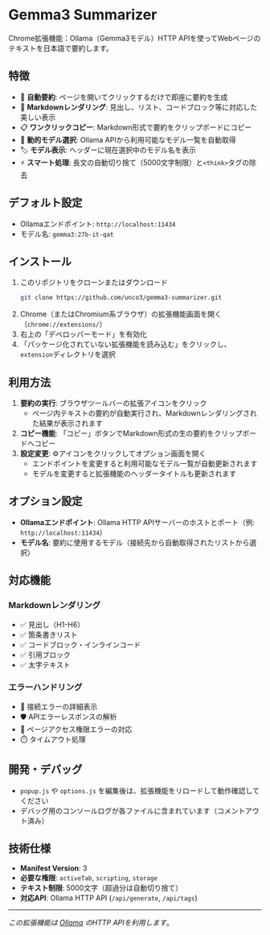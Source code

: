 # Gemma3 Summarizer

Chrome拡張機能：Ollama（Gemma3モデル）HTTP APIを使ってWebページのテキストを日本語で要約します。

## 特徴
- 📝 **自動要約**: ページを開いてクリックするだけで即座に要約を生成
- 🎨 **Markdownレンダリング**: 見出し、リスト、コードブロック等に対応した美しい表示
- 📋 **ワンクリックコピー**: Markdown形式で要約をクリップボードにコピー
- 🔧 **動的モデル選択**: Ollama APIから利用可能なモデル一覧を自動取得
- 🏷️ **モデル表示**: ヘッダーに現在選択中のモデル名を表示
- ⚡ **スマート処理**: 長文の自動切り捨て（5000文字制限）と`<think>`タグの除去

## デフォルト設定
- Ollamaエンドポイント: `http://localhost:11434`
- モデル名: `gemma3:27b-it-qat`

## インストール
1. このリポジトリをクローンまたはダウンロード
   ```bash
   git clone https://github.com/unco3/gemma3-summarizer.git
   ```
2. Chrome（またはChromium系ブラウザ）の拡張機能画面を開く（`chrome://extensions/`）
3. 右上の「デベロッパーモード」を有効化
4. 「パッケージ化されていない拡張機能を読み込む」をクリックし、`extension`ディレクトリを選択

## 利用方法
1. **要約の実行**: ブラウザツールバーの拡張アイコンをクリック
   - ページ内テキストの要約が自動実行され、Markdownレンダリングされた結果が表示されます
2. **コピー機能**: 「コピー」ボタンでMarkdown形式の生の要約をクリップボードへコピー
3. **設定変更**: ⚙️アイコンをクリックしてオプション画面を開く
   - エンドポイントを変更すると利用可能なモデル一覧が自動更新されます
   - モデルを変更すると拡張機能のヘッダータイトルも更新されます

## オプション設定
- **Ollamaエンドポイント**: Ollama HTTP APIサーバーのホストとポート（例: `http://localhost:11434`）
- **モデル名**: 要約に使用するモデル（接続先から自動取得されたリストから選択）

## 対応機能
### Markdownレンダリング
- ✅ 見出し（H1-H6）
- ✅ 箇条書きリスト
- ✅ コードブロック・インラインコード
- ✅ 引用ブロック
- ✅ 太字テキスト

### エラーハンドリング
- 🔌 接続エラーの詳細表示
- 🛡️ APIエラーレスポンスの解析
- 📄 ページアクセス権限エラーの対応
- ⏱️ タイムアウト処理

## 開発・デバッグ
- `popup.js` や `options.js` を編集後は、拡張機能をリロードして動作確認してください
- デバッグ用のコンソールログが各ファイルに含まれています（コメントアウト済み）

## 技術仕様
- **Manifest Version**: 3
- **必要な権限**: `activeTab`, `scripting`, `storage`
- **テキスト制限**: 5000文字（超過分は自動切り捨て）
- **対応API**: Ollama HTTP API (`/api/generate`, `/api/tags`)

---
_この拡張機能は [Ollama](https://ollama.com/) のHTTP APIを利用します_。